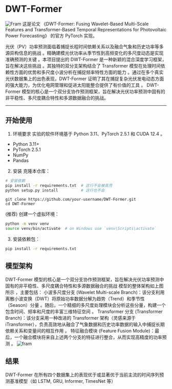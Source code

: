 # DWT-Former
![Fram](https://github.com/user-attachments/assets/220678f7-298f-436e-bcc9-aaf30efb83f0)
这是论文 《DWT-Former: Fusing Wavelet-Based Multi-Scale Features and Transformer-Based Temporal Representations for Photovoltaic Power Forecasting》 的官方 PyTorch 实现。

光伏（PV）功率预测面临着捕捉长程时间依赖关系以及融合气象和历史功率等多源异构信息的挑战 。精确建模光伏功率从季节性到高频变化的多尺度动态是实现准确预测的关键 。本项目提出的 DWT-Former 是一种新颖的混合深度学习框架，旨在解决这些挑战 。其独特的双分支架构结合了 Transformer 模型在处理时间依赖性方面的优势和多尺度小波分析在捕捉频率特性方面的能力 。通过在多个真实光伏数据集上的出色表现，DWT-Former 证明了其在捕捉复杂光伏发电动态方面的强大能力，为优化电网管理和促进太阳能整合提供了有价值的工具 。
DWT-Former 模型的核心是一个双分支协作预测框架，旨在解决光伏功率预测中固有的非平稳性、多尺度耦合特性和多源数据融合的挑战。

---------------------------------------
## 开始使用
1. 环境要求
  实验的软件环境基于 Python 3.11、PyTorch 2.5.1 和 CUDA 12.4 。
  * Python 3.11+
  * PyTorch 2.5.1
  * NumPy
  * Pandas

2. 安装
  克隆本仓库：
  ```bash
  # 安装依赖
  pip install -r requirements.txt  # 这行不会被高亮
  python setup.py install          # 这行也不会
  ```

  ``` base
  git clone https://github.com/your-username/DWT-Former.git
  cd DWT-Former
  ```

  (推荐) 创建一个虚拟环境：
  ``` bash
  python -m venv venv
  source venv/bin/activate  # on Windows use `venv\Scripts\activate`
  ```
 3. 安装依赖包：
  ``` bash
  pip install -r requirements.txt
  ```
## 模型架构
DWT-Former 模型的核心是一个双分支协作预测框架，旨在解决光伏功率预测中固有的非平稳性、多尺度耦合特性和多源数据融合的挑战 
模型的整体架构如上图所示 ，主要包括：
小波多尺度分支 (Wavelet Multi-scale Branch)：该分支利用离散小波变换（DWT）将原始功率数据分解为趋势（Trend）和季节性（Season）分量 。随后，一个精细的多尺度处理模块会分析这些分量，构建一个包含时间、频率和尺度的丰富三维特征空间 。
Transformer 分支 (Transformer Branch)：该分支采用一种改进的 Transformer 架构（灵感来源于 iTransformer），负责高效地从融合了气象数据和历史功率数据的输入中捕捉长期依赖关系和变量间的相互作用 。
特征融合模块 (Feature Fusion Module)：最后，一个融合模块将来自上述两个分支的特征进行整合，从而实现高精度的功率预测 。
![fram](https://github.com/user-attachments/assets/f4b29a00-c1bf-4171-8902-603e6e0f283c)


## 结果
DWT-Former 在所有四个数据集上的表现优于或显著优于当前主流的时间序列预测基准模型（如 LSTM, GRU, Informer, TimesNet 等）
